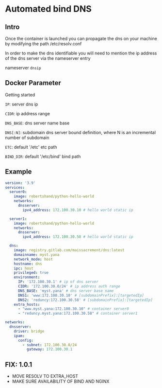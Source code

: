 # Automated bind DNS

## Intro

Once the container is launched you can propagate the dns on your machine by modifying the path /etc/resolv.conf 

In order to make the dns identifiable you will need to mention the ip address of the dns server via the nameserver entry

nameserver `dnsip`

## Docker Parameter 

Getting started

`IP`: server dns ip

`CIDR`: ip address range

`DNS_BASE`: dns server name base

`DNS[:N]`: subdomain dns server bound definition, where N is an incremental number of subdomain

`ETC`: default '/etc' etc path

`BIND_DIR`: default '/etc/bind' bind path

## Example

```yaml
version: '3.9'
services:
  server0:
    image: robertshand/python-hello-world
    networks:
      dnsserver:
        ipv4_address: 172.100.30.10 # hello world static ip

  server1:
    image: robertshand/python-hello-world
    networks:
      dnsserver:
        ipv4_address: 172.100.30.58 # hello world static ip

  dns:
    image: registry.gitlab.com/maissacrement/dns:latest
    domainname: myst.yana
    network_mode: host
    hostname: dns
    ipc: host
    privileged: true
    environment:
      IP: '172.100.30.1' # ip of dns server
      CIDR: '172.100.30.0/24' # ip address auth range
      DNS_BASE: 'myst.yana' # dns server base name
      DNS1: 'www:172.100.30.10' # [subdomainPrefix]:[targetedIp]
      DNS2: 'reduncy:172.100.30.58' # [subdomainPrefix]:[targetedIp]
    extra_hosts:
      - "www.myst.yana:172.100.30.10" # container server0
      - "reduncy.myst.yana:172.100.30.58" # container server1

networks:
  dnsserver:
    driver: bridge
    ipam:
      config:
        - subnet: 172.100.30.0/24
          gateway: 172.100.30.1
```

## FIX: 1.0.1

* MOVE RESOLV TO EXTRA_HOST
* MAKE SURE AVAILABILITY OF BIND AND NGINX